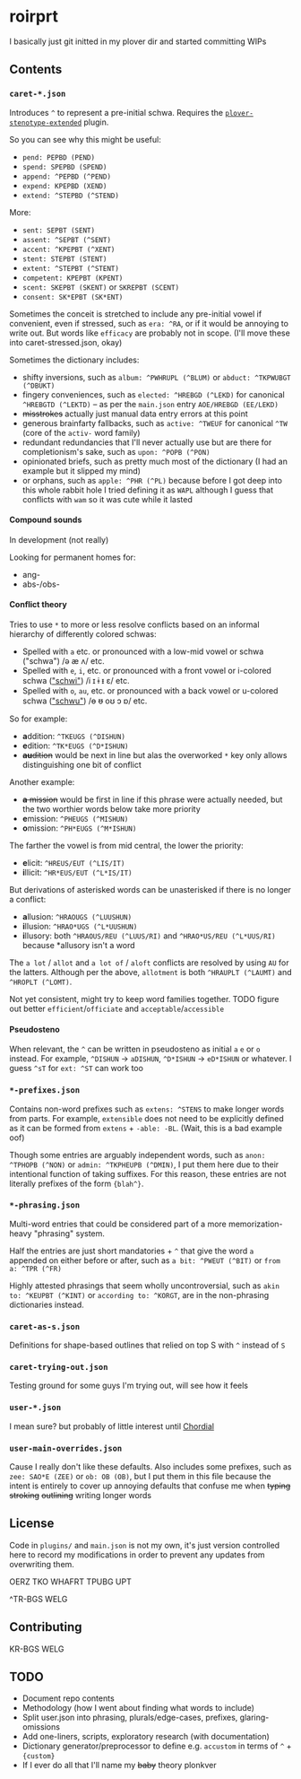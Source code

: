 # roirprt

I basically just git initted in my plover dir and started committing WIPs

## Contents

### `caret-*.json`

Introduces `^` to represent a pre-initial schwa.
Requires the [`plover-stenotype-extended`](https://github.com/sammdot/plover-stenotype-extended) plugin.

So you can see why this might be useful:

* `pend: PEPBD (PEND)`
* `spend: SPEPBD (SPEND)`
* `append: ^PEPBD (^PEND)`
* `expend: KPEPBD (XEND)`
* `extend: ^STEPBD (^STEND)`

More:

* `sent: SEPBT (SENT)`
* `assent: ^SEPBT (^SENT)`
* `accent: ^KPEPBT (^XENT)`
* `stent: STEPBT (STENT)`
* `extent: ^STEPBT (^STENT)`
* `competent: KPEPBT (KPENT)`
* `scent: SKEPBT (SKENT)` or `SKREPBT (SCENT)`
* `consent: SK*EPBT (SK*ENT)`

Sometimes the conceit is stretched to include
any pre-initial vowel if convenient, even if stressed,
such as `era: ^RA`, or if it would be annoying to write out.
But words like `efficacy` are probably not in scope.
(I'll move these into caret-stressed.json, okay)

Sometimes the dictionary includes:

* shifty inversions, 
such as `album: ^PWHRUPL (^BLUM)` or `abduct: ^TKPWUBGT (^DBUKT)`
* fingery conveniences,
such as `elected: ^HREBGD (^LEKD)` for canonical `^HREBGTD (^LEKTD)` –
as per the `main.json` entry `AOE/HREBGD (EE/LEKD)`
* ~~misstrokes~~ actually just manual data entry errors at this point
* generous brainfarty fallbacks,
such as `active: ^TWEUF` for canonical `^TW` (core of the `activ-` word family)
* redundant redundancies that I'll never actually use but are there for completionism's sake,
such as `upon: ^POPB (^PON)`
* opinionated briefs,
such as pretty much most of the dictionary (I had an example but it slipped my mind)
* or orphans,
such as `apple: ^PHR (^PL)`
because before I got deep into this whole rabbit hole I tried defining it as `WAPL` although I guess that conflicts with `wam` so it was cute while it lasted

#### Compound sounds

In development (not really)

Looking for permanent homes for:

* ang-
* abs-/obs-

#### Conflict theory

Tries to use `*` to more or less resolve conflicts
based on an informal hierarchy of differently colored schwas:

* Spelled with `a` etc. or pronounced with a low-mid vowel
or schwa ("schwa") /ə æ ʌ/ etc.
* Spelled with `e`, `i`, etc. or pronounced with a front vowel
or i-colored schwa (["schwi"](https://en.wikipedia.org/wiki/Schwi)) /i ɪ ɨ ᵻ ɛ/ etc.
* Spelled with `o`, `au`, etc. or pronounced with a back vowel
or u-colored schwa (["schwu"](https://en.wikipedia.org/wiki/Schwu)) /ɵ ᵿ oʊ ɔ ɒ/ etc.

So for example:

* **a**ddition: `^TKEUGS (^DISHUN)`
* **e**dition: `^TK*EUGS (^D*ISHUN)`
* ~~**au**dition~~ would be next in line
but alas the overworked `*` key only allows
distinguishing one bit of conflict

Another example:

* ~~**a** mission~~ would be first in line
if this phrase were actually needed,
but the two worthier words below take more priority
* **e**mission: `^PHEUGS (^MISHUN)`
* **o**mission: `^PH*EUGS (^M*ISHUN)`

The farther the vowel is from mid central, the lower the priority:

* **e**licit: `^HREUS/EUT (^LIS/IT)`
* **i**llicit: `^HR*EUS/EUT (^L*IS/IT)`

But derivations of asterisked words can be unasterisked
if there is no longer a conflict:

* **a**llusion: `^HRAOUGS (^LUUSHUN)`
* **i**llusion: `^HRAO*UGS (^L*UUSHUN)`
* **i**llusory: both `^HRAOUS/REU (^LUUS/RI)` and `^HRAO*US/REU (^L*UUS/RI)`
because \*allusory isn't a word

The `a lot` / `allot` and `a lot of` / `aloft` conflicts
are resolved by using `AU` for the latters.
Although per the above, `allotment` is both
`^HRAUPLT (^LAUMT)` and `^HROPLT (^LOMT)`.

Not yet consistent, might try to keep word families together.
TODO figure out better `efficient`/`officiate` and `acceptable`/`accessible`

#### Pseudosteno

When relevant, the `^` can be written in pseudosteno
as initial `a` `e` or `o` instead.
For example, `^DISHUN` → `aDISHUN`, `^D*ISHUN` → `eD*ISHUN` or whatever.
I guess `^sT` for `ext: ^ST` can work too

### `*-prefixes.json`

Contains non-word prefixes such as `extens: ^STENS`
to make longer words from parts.
For example, `extensible` does not need to be explicitly defined
as it can be formed from `extens` + `-able: -BL`.
(Wait, this is a bad example oof)

Though some entries are arguably independent words,
such as `anon: ^TPHOPB (^NON)` or `admin: ^TKPHEUPB (^DMIN)`,
I put them here due to their intentional function of taking suffixes.
For this reason, these entries are not literally prefixes of the form `{blah^}`.

### `*-phrasing.json`

Multi-word entries that could be considered part of
a more memorization-heavy "phrasing" system.

Half the entries are just short mandatories + `^`
that give the word `a` appended on either before or after,
such as `a bit: ^PWEUT (^BIT)` or `from a: ^TPR (^FR)`

Highly attested phrasings that seem wholly uncontroversial,
such as `akin to: ^KEUPBT (^KINT)` or `according to: ^KORGT`,
are in the non-phrasing dictionaries instead.

### `caret-as-s.json`

Definitions for shape-based outlines that relied on top S with `^` instead of `S`

### `caret-trying-out.json`

Testing ground for some guys I'm trying out, will see how it feels

### `user-*.json`

I mean sure? but probably of little interest until [Chordial](https://chordial.app/)

### `user-main-overrides.json`

Cause I really don't like these defaults.
Also includes some prefixes,
such as `zee: SAO*E (ZEE)` or `ob: OB (OB)`,
but I put them in this file because the intent is entirely
to cover up annoying defaults that confuse me
when ~~typing~~ ~~stroking~~ ~~outlining~~ writing longer words

## License

Code in `plugins/` and `main.json` is not my own, it's just
version controlled here to record my modifications
in order to prevent any updates from overwriting them.

OERZ TKO WHAFRT TPUBG UPT

^TR-BGS WELG

## Contributing

KR-BGS WELG

## TODO

* Document repo contents
* Methodology (how I went about finding what words to include)
* Split user.json into phrasing, plurals/edge-cases, prefixes, glaring-omissions
* Add one-liners, scripts, exploratory research (with documentation)
* Dictionary generator/preprocessor
to define e.g. `accustom` in terms of `^` + `{custom}`
* If I ever do all that I'll name my ~~baby~~ theory plonkver
